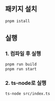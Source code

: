 ## 패키지 설치
```bash
pnpm istall
```

## 실행
### 1. 컴파일 후 실행
```bash
pnpm run build
pnpm run start
```

### 2. ts-node로 실행
```bash
ts-node src/index.ts
```